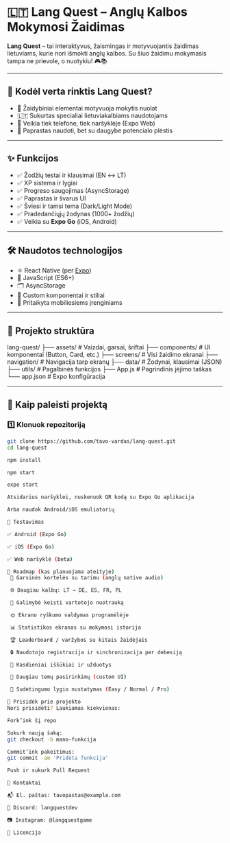 # 🇱🇹 Lang Quest – Anglų Kalbos Mokymosi Žaidimas

**Lang Quest** – tai interaktyvus, žaismingas ir motyvuojantis žaidimas lietuviams, kurie nori išmokti anglų kalbos. Su šiuo žaidimu mokymasis tampa ne prievole, o nuotykiu! 🎮📚

---

## 🧠 Kodėl verta rinktis Lang Quest?

- 🧩 Žaidybiniai elementai motyvuoja mokytis nuolat
- 🇱🇹 Sukurtas specialiai lietuviakalbiams naudotojams
- 📱 Veikia tiek telefone, tiek naršyklėje (Expo Web)
- 🚀 Paprastas naudoti, bet su daugybe potencialo plėstis

---

## ✨ Funkcijos

- ✅ Žodžių testai ir klausimai (EN ↔ LT)
- ✅ XP sistema ir lygiai
- ✅ Progreso saugojimas (AsyncStorage)
- ✅ Paprastas ir švarus UI
- ✅ Šviesi ir tamsi tema (Dark/Light Mode)
- ✅ Pradedančiųjų žodynas (1000+ žodžių)
- ✅ Veikia su **Expo Go** (iOS, Android)

---

## 🛠️ Naudotos technologijos

- ⚛️ React Native (per [Expo](https://expo.dev/))
- 📜 JavaScript (ES6+)
- 🗂️ AsyncStorage
- 🎨 Custom komponentai ir stiliai
- 📱 Pritaikyta mobiliesiems įrenginiams

---

## 📁 Projekto struktūra
lang-quest/
├── assets/ # Vaizdai, garsai, šriftai
├── components/ # UI komponentai (Button, Card, etc.)
├── screens/ # Visi žaidimo ekranai
├── navigation/ # Navigacija tarp ekranų
├── data/ # Žodynai, klausimai (JSON)
├── utils/ # Pagalbinės funkcijos
├── App.js # Pagrindinis įėjimo taškas
└── app.json # Expo konfigūracija

---

## 🚀 Kaip paleisti projektą

### 1️⃣ Klonuok repozitoriją

```bash
git clone https://github.com/tavo-vardas/lang-quest.git
cd lang-quest

npm install

npm start

expo start

Atsidarius naršyklei, nuskenuok QR kodą su Expo Go aplikacija

Arba naudok Android/iOS emuliatorių

🧪 Testavimas

✅ Android (Expo Go)

✅ iOS (Expo Go)

✅ Web naršyklė (beta)

📌 Roadmap (kas planuojama ateityje)
 📢 Garsinės kortelės su tarimu (anglų native audio)

 🌐 Daugiau kalbų: LT → DE, ES, FR, PL

 📸 Galimybė keisti vartotojo nuotrauką

 🌞 Ekrano ryškumo valdymas programėlėje

 📊 Statistikos ekranas su mokymosi istorija

 🏆 Leaderboard / varžybos su kitais žaidėjais

 🔒 Naudotojo registracija ir sinchronizacija per debesiją

 📆 Kasdieniai iššūkiai ir užduotys

 🎨 Daugiau temų pasirinkimų (custom UI)

 🧠 Sudėtingumo lygio nustatymas (Easy / Normal / Pro)

🤝 Prisidėk prie projekto
Nori prisidėti? Laukiamas kiekvienas:

Fork’ink šį repo

Sukurk naują šaką:
git checkout -b mano-funkcija

Commit’ink pakeitimus:
git commit -am 'Pridėta funkcija'

Push ir sukurk Pull Request

📧 Kontaktai

📬 El. paštas: tavopastas@example.com

💬 Discord: langquestdev

📷 Instagram: @langquestgame

📄 Licencija

